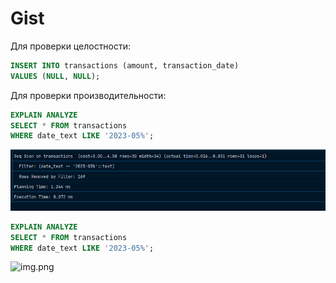 # Gist

Для проверки целостности: 

```sql
INSERT INTO transactions (amount, transaction_date)
VALUES (NULL, NULL);
```

Для проверки производительности:

```sql
EXPLAIN ANALYZE 
SELECT * FROM transactions 
WHERE date_text LIKE '2023-05%';
```

![img.png](images/1.png)

```sql
EXPLAIN ANALYZE 
SELECT * FROM transactions 
WHERE date_text LIKE '2023-05%';
```

![img.png](img.png)

